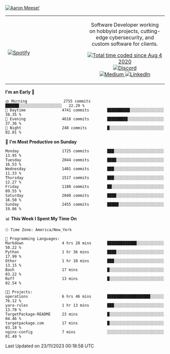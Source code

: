 [![Aaron Meese!](https://user-images.githubusercontent.com/17814535/88975338-a2aabf00-d27f-11ea-963f-8a19608716b4.png)](https://github.com/ajmeese7/readme-ascii "README ASCII")

<!-- Modified from project here: https://github.com/novatorem/novatorem -->
<table width="100%">
  <tr>
  <td width="50%">

&nbsp; <br> [![Spotify](https://ajmeese7.vercel.app/api/spotify)](https://open.spotify.com/user/ajmeese)

  </td>
  <td width="50%">
    <p align="center">
    Software Developer working on hobbyist projects, cutting-edge cybersecurity, and custom software for clients.
    </p>
    <p align="center">
      <a href="https://wakatime.com/@f726891d-3b02-46cd-9b60-e8c59f9e2b14">
        <img src="https://wakatime.com/badge/user/f726891d-3b02-46cd-9b60-e8c59f9e2b14.svg" alt="Total time coded since Aug 4 2020" title="WakaTime" />
      </a>
      <a href="http://link.aaronmeese.com/discord">
        <img src="https://img.shields.io/badge/discord-ajmeese7%234835-369?style=flat-square&logo=discord&logoColor=white&color=purple" alt="Discord" title="Discord">
      </a>
      <br />
      <a href="https://link.aaronmeese.com/medium">
        <img src="https://img.shields.io/badge/medium-ajmeese7-1DB954?style=flat-square&logo=medium&logoColor=white" alt="Medium" title="Medium">
      </a>
      <a href="https://link.aaronmeese.com/linkedin">
        <img src="https://img.shields.io/badge/linkedIn-aaronmeese-1DB954?style=flat-square&logo=linkedin&logoColor=white&color=blue" alt="LinkedIn" title="LinkedIn">
      </a>
    </p>
  </td>

</table>

[//]: <> (The `&nbsp;` is to have Aphelion take up more space)

<!--START_SECTION:waka-->
**I'm an Early 🐤** 

```text
🌞 Morning                2755 commits        ██████░░░░░░░░░░░░░░░░░░░   22.29 % 
🌆 Daytime                4741 commits        ██████████░░░░░░░░░░░░░░░   38.35 % 
🌃 Evening                4618 commits        █████████░░░░░░░░░░░░░░░░   37.36 % 
🌙 Night                  248 commits         █░░░░░░░░░░░░░░░░░░░░░░░░   02.01 % 
```
📅 **I'm Most Productive on Sunday** 

```text
Monday                   1725 commits        ███░░░░░░░░░░░░░░░░░░░░░░   13.95 % 
Tuesday                  2044 commits        ████░░░░░░░░░░░░░░░░░░░░░   16.53 % 
Wednesday                1401 commits        ███░░░░░░░░░░░░░░░░░░░░░░   11.33 % 
Thursday                 1517 commits        ███░░░░░░░░░░░░░░░░░░░░░░   12.27 % 
Friday                   1180 commits        ██░░░░░░░░░░░░░░░░░░░░░░░   09.55 % 
Saturday                 2040 commits        ████░░░░░░░░░░░░░░░░░░░░░   16.50 % 
Sunday                   2455 commits        █████░░░░░░░░░░░░░░░░░░░░   19.86 % 
```


📊 **This Week I Spent My Time On** 

```text
🕑︎ Time Zone: America/New_York

💬 Programming Languages: 
Markdown                 4 hrs 28 mins       █████████████░░░░░░░░░░░░   50.22 % 
Python                   1 hr 36 mins        ████░░░░░░░░░░░░░░░░░░░░░   17.99 % 
Other                    1 hr 10 mins        ███░░░░░░░░░░░░░░░░░░░░░░   13.15 % 
Bash                     17 mins             █░░░░░░░░░░░░░░░░░░░░░░░░   03.22 % 
Roff                     13 mins             █░░░░░░░░░░░░░░░░░░░░░░░░   02.54 % 

🐱‍💻 Projects: 
operations               6 hrs 46 mins       ███████████████████░░░░░░   76.12 % 
yara-rules               1 hr 13 mins        ███░░░░░░░░░░░░░░░░░░░░░░   13.70 % 
TargetPackage-README     23 mins             █░░░░░░░░░░░░░░░░░░░░░░░░   04.46 % 
targetpackage.com        17 mins             █░░░░░░░░░░░░░░░░░░░░░░░░   03.18 % 
nginx-config             7 mins              ░░░░░░░░░░░░░░░░░░░░░░░░░   01.49 % 
```


 Last Updated on 23/11/2023 00:18:58 UTC
<!--END_SECTION:waka-->
